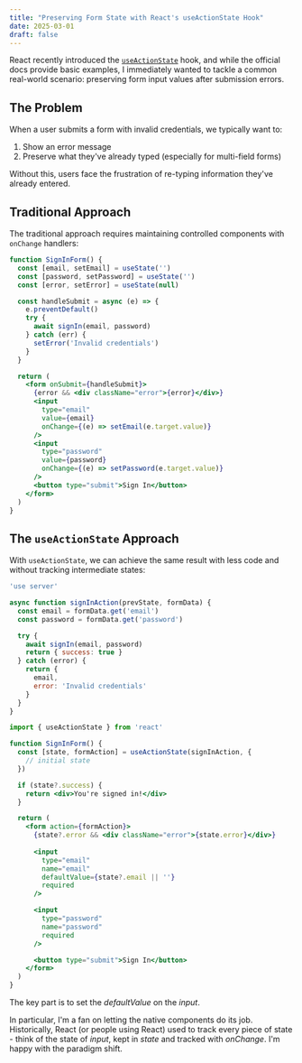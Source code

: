 ```yaml
---
title: "Preserving Form State with React's useActionState Hook"
date: 2025-03-01
draft: false
---
```


React recently introduced the [`useActionState`](https://react.dev/reference/react/useActionState) hook, and while the official docs provide basic examples, I immediately wanted to tackle a common real-world scenario: preserving form input values after submission errors.

## The Problem

When a user submits a form with invalid credentials, we typically want to:

1. Show an error message
2. Preserve what they've already typed (especially for multi-field forms)

Without this, users face the frustration of re-typing information they've already entered.

## Traditional Approach

The traditional approach requires maintaining controlled components with `onChange` handlers:

```jsx
function SignInForm() {
  const [email, setEmail] = useState('')
  const [password, setPassword] = useState('')
  const [error, setError] = useState(null)

  const handleSubmit = async (e) => {
    e.preventDefault()
    try {
      await signIn(email, password)
    } catch (err) {
      setError('Invalid credentials')
    }
  }

  return (
    <form onSubmit={handleSubmit}>
      {error && <div className="error">{error}</div>}
      <input
        type="email"
        value={email}
        onChange={(e) => setEmail(e.target.value)}
      />
      <input
        type="password"
        value={password}
        onChange={(e) => setPassword(e.target.value)}
      />
      <button type="submit">Sign In</button>
    </form>
  )
}
```

## The `useActionState` Approach

With `useActionState`, we can achieve the same result with less code and without tracking intermediate states:

```js
'use server'

async function signInAction(prevState, formData) {
  const email = formData.get('email')
  const password = formData.get('password')

  try {
    await signIn(email, password)
    return { success: true }
  } catch (error) {
    return { 
      email, 
      error: 'Invalid credentials' 
    }
  }
}
```

```jsx
import { useActionState } from 'react'

function SignInForm() {
  const [state, formAction] = useActionState(signInAction, {
    // initial state
  })

  if (state?.success) {
    return <div>You're signed in!</div>
  }

  return (
    <form action={formAction}>
      {state?.error && <div className="error">{state.error}</div>}
      
      <input
        type="email"
        name="email"
        defaultValue={state?.email || ''}
        required
      />

      <input
        type="password"
        name="password"
        required
      />

      <button type="submit">Sign In</button>
    </form>
  )
}
```

The key part is to set the _defaultValue_ on the _input_.

In particular, I'm a fan on letting the native components do its job. Historically, React (or people using React) used to track every piece of state - think of the state of _input_, kept in _state_ and tracked with _onChange_. I'm happy with the paradigm shift.
